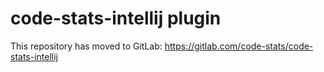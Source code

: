 # code-stats-intellij plugin

This repository has moved to GitLab: https://gitlab.com/code-stats/code-stats-intellij
